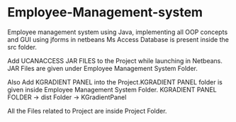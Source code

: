 # Employee-Management-system
Employee management system using Java, implementing all OOP concepts and GUI using jforms in netbeans
Ms Access Database is present inside the src folder.


Add UCANACCESS JAR FILES to the Project while launching in Netbeans.
JAR Files are given under Employee Management System Folder.



Also Add KGRADIENT PANEL into the Project.KGRADIENT PANEL folder is given inside
Employee Management System Folder. 
KGRADIENT PANEL FOLDER -> dist Folder -> KGradientPanel


All the Files related to Project are inside Project Folder.



